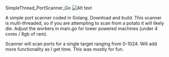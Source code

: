 SimpleThread_PortScanner_Go
![Alt text](https://github.com/Insolent-M1nx/SimpleThread_PortScanner_Go/blob/master/portscanlinux.PNG?raw=true "Go-PortScanner")

A simple port scanner coded in Golang. Download and build. This scanner is multi-threaded, so if you are attempting to scan from a potato it will likely die. Adjust the workers 
in main.go for lower powered machines (under 4 cores / 8gb of ram).

Scanner will scan ports for a single target ranging from 0-1024.  Will add more functionality as I get time. This was mostly for fun. 

